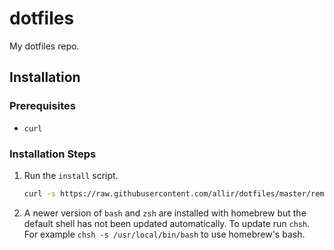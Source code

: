 # dotfiles

My dotfiles repo.

## Installation

### Prerequisites

* `curl`

### Installation Steps

1. Run the `install` script.

    ```bash
    curl -s https://raw.githubusercontent.com/allir/dotfiles/master/remote_install | bash 
    ```

2. A newer version of `bash` and `zsh` are installed with homebrew but the default shell has not been updated automatically. To update run `chsh`. For example `chsh -s /usr/local/bin/bash` to use homebrew's bash.
